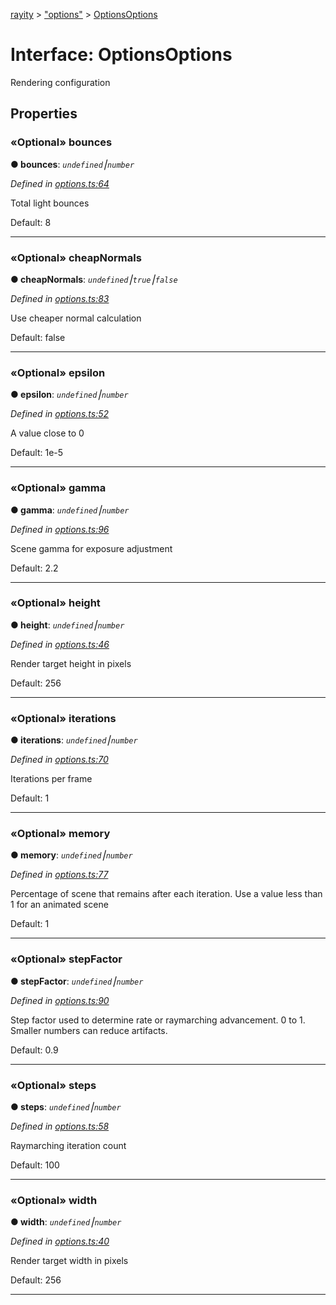 [rayity](../README.md) > ["options"](../modules/_options_.md) > [OptionsOptions](../interfaces/_options_.optionsoptions.md)



# Interface: OptionsOptions


Rendering configuration


## Properties
<a id="bounces"></a>

### «Optional» bounces

**●  bounces**:  *`undefined`⎮`number`* 

*Defined in [options.ts:64](https://github.com/gribbet/rayity/blob/3875d6f/src/options.ts#L64)*



Total light bounces

Default: 8




___

<a id="cheapnormals"></a>

### «Optional» cheapNormals

**●  cheapNormals**:  *`undefined`⎮`true`⎮`false`* 

*Defined in [options.ts:83](https://github.com/gribbet/rayity/blob/3875d6f/src/options.ts#L83)*



Use cheaper normal calculation

Default: false




___

<a id="epsilon"></a>

### «Optional» epsilon

**●  epsilon**:  *`undefined`⎮`number`* 

*Defined in [options.ts:52](https://github.com/gribbet/rayity/blob/3875d6f/src/options.ts#L52)*



A value close to 0

Default: 1e-5




___

<a id="gamma"></a>

### «Optional» gamma

**●  gamma**:  *`undefined`⎮`number`* 

*Defined in [options.ts:96](https://github.com/gribbet/rayity/blob/3875d6f/src/options.ts#L96)*



Scene gamma for exposure adjustment

Default: 2.2




___

<a id="height"></a>

### «Optional» height

**●  height**:  *`undefined`⎮`number`* 

*Defined in [options.ts:46](https://github.com/gribbet/rayity/blob/3875d6f/src/options.ts#L46)*



Render target height in pixels

Default: 256




___

<a id="iterations"></a>

### «Optional» iterations

**●  iterations**:  *`undefined`⎮`number`* 

*Defined in [options.ts:70](https://github.com/gribbet/rayity/blob/3875d6f/src/options.ts#L70)*



Iterations per frame

Default: 1




___

<a id="memory"></a>

### «Optional» memory

**●  memory**:  *`undefined`⎮`number`* 

*Defined in [options.ts:77](https://github.com/gribbet/rayity/blob/3875d6f/src/options.ts#L77)*



Percentage of scene that remains after each iteration. Use a value less than 1 for an animated scene

Default: 1




___

<a id="stepfactor"></a>

### «Optional» stepFactor

**●  stepFactor**:  *`undefined`⎮`number`* 

*Defined in [options.ts:90](https://github.com/gribbet/rayity/blob/3875d6f/src/options.ts#L90)*



Step factor used to determine rate or raymarching advancement. 0 to 1\. Smaller numbers can reduce artifacts.

Default: 0.9




___

<a id="steps"></a>

### «Optional» steps

**●  steps**:  *`undefined`⎮`number`* 

*Defined in [options.ts:58](https://github.com/gribbet/rayity/blob/3875d6f/src/options.ts#L58)*



Raymarching iteration count

Default: 100




___

<a id="width"></a>

### «Optional» width

**●  width**:  *`undefined`⎮`number`* 

*Defined in [options.ts:40](https://github.com/gribbet/rayity/blob/3875d6f/src/options.ts#L40)*



Render target width in pixels

Default: 256




___


